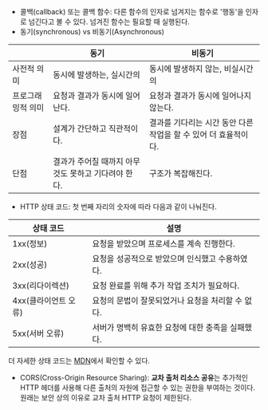 - 콜백(callback) 또는 콜백 함수: 다른 함수의 인자로 넘겨지는 함수로 '행동'을 인자로 넘긴다고 볼 수 있다. 넘겨진 함수는 필요할 때 실행된다.
- 동기(synchronous) vs 비동기(Asynchronous)

||동기|비동기|
|---|---|---|
|사전적 의미|동시에 발생하는, 실시간의|동시에 발생하지 않는, 비실시간의|
|프로그래밍적 의미|요청과 결과가 동시에 일어난다.|요청과 결과가 동시에 일어나지 않는다.|
|장점|설계가 간단하고 직관적이다.|결과를 기다리는 시간 동안 다른 작업을 할 수 있어 더 효율적이다.|
|단점|결과가 주어질 때까지 아무것도 못하고 기다려야 한다.|구조가 복잡해진다.|

- HTTP 상태 코드: 첫 번째 자리의 숫자에 따라 다음과 같이 나눠진다.

|상태 코드|설명|
|---|---|
|1xx(정보)|요청을 받았으며 프로세스를 계속 진행한다.|
|2xx(성공)|요청을 성공적으로 받았으며 인식했고 수용하였다.|
|3xx(리다이렉션)|요청 완료를 위해 추가 작업 조치가 필요하다.|
|4xx(클라이언트 오류)|요청의 문법이 잘못되었거나 요청을 처리할 수 없다.|
|5xx(서버 오류)|서버가 명백히 유효한 요청에 대한 충족을 실패했다.|

더 자세한 상태 코드는 [MDN](https://developer.mozilla.org/ko/docs/Web/HTTP/Status)에서 확인할 수 있다.

- CORS(Cross-Origin Resource Sharing): **교차 출처 리소스 공유**는 추가적인 HTTP 헤더를 사용해 다른 출처의 자원에 접근할 수 있는 권한을 부여하는 것이다. 원래는 보안 상의 이유로 교차 출처 HTTP 요청이 제한된다.

